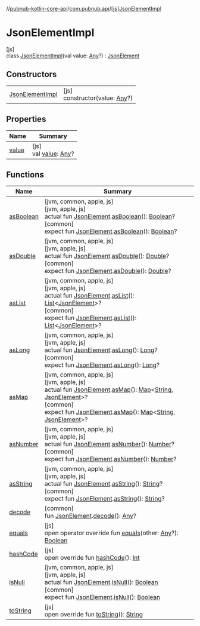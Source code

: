 //[pubnub-kotlin-core-api](../../../index.md)/[com.pubnub.api](../index.md)/[[js]JsonElementImpl](index.md)

# JsonElementImpl

[js]\
class [JsonElementImpl](index.md)(val value: [Any](https://kotlinlang.org/api/core/kotlin-stdlib/kotlin/-any/index.html)?) : [JsonElement](../-json-element/index.md)

## Constructors

| | |
|---|---|
| [JsonElementImpl](-json-element-impl.md) | [js]<br>constructor(value: [Any](https://kotlinlang.org/api/core/kotlin-stdlib/kotlin/-any/index.html)?) |

## Properties

| Name | Summary |
|---|---|
| [value](../-json-element/[js]value.md) | [js]<br>val [value](../-json-element/[js]value.md): [Any](https://kotlinlang.org/api/core/kotlin-stdlib/kotlin/-any/index.html)? |

## Functions

| Name | Summary |
|---|---|
| [asBoolean](../as-boolean.md) | [jvm, common, apple, js]<br>[jvm, apple, js]<br>actual fun [JsonElement](../-json-element/index.md).[asBoolean](../as-boolean.md)(): [Boolean](https://kotlinlang.org/api/core/kotlin-stdlib/kotlin/-boolean/index.html)?<br>[common]<br>expect fun [JsonElement](../-json-element/index.md).[asBoolean](../as-boolean.md)(): [Boolean](https://kotlinlang.org/api/core/kotlin-stdlib/kotlin/-boolean/index.html)? |
| [asDouble](../as-double.md) | [jvm, common, apple, js]<br>[jvm, apple, js]<br>actual fun [JsonElement](../-json-element/index.md).[asDouble](../as-double.md)(): [Double](https://kotlinlang.org/api/core/kotlin-stdlib/kotlin/-double/index.html)?<br>[common]<br>expect fun [JsonElement](../-json-element/index.md).[asDouble](../as-double.md)(): [Double](https://kotlinlang.org/api/core/kotlin-stdlib/kotlin/-double/index.html)? |
| [asList](../as-list.md) | [jvm, common, apple, js]<br>[jvm, apple, js]<br>actual fun [JsonElement](../-json-element/index.md).[asList](../as-list.md)(): [List](https://kotlinlang.org/api/core/kotlin-stdlib/kotlin.collections/-list/index.html)&lt;[JsonElement](../-json-element/index.md)&gt;?<br>[common]<br>expect fun [JsonElement](../-json-element/index.md).[asList](../as-list.md)(): [List](https://kotlinlang.org/api/core/kotlin-stdlib/kotlin.collections/-list/index.html)&lt;[JsonElement](../-json-element/index.md)&gt;? |
| [asLong](../as-long.md) | [jvm, common, apple, js]<br>[jvm, apple, js]<br>actual fun [JsonElement](../-json-element/index.md).[asLong](../as-long.md)(): [Long](https://kotlinlang.org/api/core/kotlin-stdlib/kotlin/-long/index.html)?<br>[common]<br>expect fun [JsonElement](../-json-element/index.md).[asLong](../as-long.md)(): [Long](https://kotlinlang.org/api/core/kotlin-stdlib/kotlin/-long/index.html)? |
| [asMap](../as-map.md) | [jvm, common, apple, js]<br>[jvm, apple, js]<br>actual fun [JsonElement](../-json-element/index.md).[asMap](../as-map.md)(): [Map](https://kotlinlang.org/api/core/kotlin-stdlib/kotlin.collections/-map/index.html)&lt;[String](https://kotlinlang.org/api/core/kotlin-stdlib/kotlin/-string/index.html), [JsonElement](../-json-element/index.md)&gt;?<br>[common]<br>expect fun [JsonElement](../-json-element/index.md).[asMap](../as-map.md)(): [Map](https://kotlinlang.org/api/core/kotlin-stdlib/kotlin.collections/-map/index.html)&lt;[String](https://kotlinlang.org/api/core/kotlin-stdlib/kotlin/-string/index.html), [JsonElement](../-json-element/index.md)&gt;? |
| [asNumber](../as-number.md) | [jvm, common, apple, js]<br>[jvm, apple, js]<br>actual fun [JsonElement](../-json-element/index.md).[asNumber](../as-number.md)(): [Number](https://kotlinlang.org/api/core/kotlin-stdlib/kotlin/-number/index.html)?<br>[common]<br>expect fun [JsonElement](../-json-element/index.md).[asNumber](../as-number.md)(): [Number](https://kotlinlang.org/api/core/kotlin-stdlib/kotlin/-number/index.html)? |
| [asString](../as-string.md) | [jvm, common, apple, js]<br>[jvm, apple, js]<br>actual fun [JsonElement](../-json-element/index.md).[asString](../as-string.md)(): [String](https://kotlinlang.org/api/core/kotlin-stdlib/kotlin/-string/index.html)?<br>[common]<br>expect fun [JsonElement](../-json-element/index.md).[asString](../as-string.md)(): [String](https://kotlinlang.org/api/core/kotlin-stdlib/kotlin/-string/index.html)? |
| [decode](../decode.md) | [common]<br>fun [JsonElement](../-json-element/index.md).[decode](../decode.md)(): [Any](https://kotlinlang.org/api/core/kotlin-stdlib/kotlin/-any/index.html)? |
| [equals](../-json-element/[js]equals.md) | [js]<br>open operator override fun [equals](../-json-element/[js]equals.md)(other: [Any](https://kotlinlang.org/api/core/kotlin-stdlib/kotlin/-any/index.html)?): [Boolean](https://kotlinlang.org/api/core/kotlin-stdlib/kotlin/-boolean/index.html) |
| [hashCode](../-json-element/[js]hash-code.md) | [js]<br>open override fun [hashCode](../-json-element/[js]hash-code.md)(): [Int](https://kotlinlang.org/api/core/kotlin-stdlib/kotlin/-int/index.html) |
| [isNull](../is-null.md) | [jvm, common, apple, js]<br>[jvm, apple, js]<br>actual fun [JsonElement](../-json-element/index.md).[isNull](../is-null.md)(): [Boolean](https://kotlinlang.org/api/core/kotlin-stdlib/kotlin/-boolean/index.html)<br>[common]<br>expect fun [JsonElement](../-json-element/index.md).[isNull](../is-null.md)(): [Boolean](https://kotlinlang.org/api/core/kotlin-stdlib/kotlin/-boolean/index.html) |
| [toString](to-string.md) | [js]<br>open override fun [toString](to-string.md)(): [String](https://kotlinlang.org/api/core/kotlin-stdlib/kotlin/-string/index.html) |
